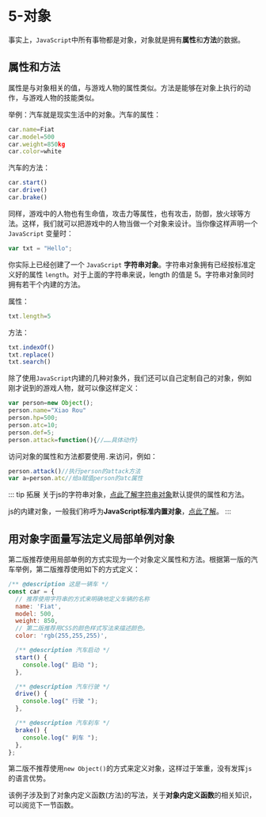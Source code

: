 # 5-对象
事实上，```JavaScript```中所有事物都是对象，对象就是拥有**属性**和**方法**的数据。




## 属性和方法
属性是与对象相关的值，与游戏人物的属性类似。方法是能够在对象上执行的动作，与游戏人物的技能类似。

举例：汽车就是现实生活中的对象。汽车的属性：
``` js
car.name=Fiat
car.model=500
car.weight=850kg
car.color=white
```

汽车的方法：
``` js
car.start()
car.drive()
car.brake()
```







同样，游戏中的人物也有生命值，攻击力等属性，也有攻击，防御，放火球等方法。这样，我们就可以把游戏中的人物当做一个对象来设计。当你像这样声明一个 ```JavaScript``` 变量时：
``` js
var txt = "Hello";
```

你实际上已经创建了一个 ```JavaScript``` **字符串对象**。字符串对象拥有已经按标准定义好的属性 ```length```。对于上面的字符串来说，length 的值是 5。字符串对象同时拥有若干个内建的方法。


属性：
``` js
txt.length=5
```

方法：
``` js
txt.indexOf()
txt.replace()
txt.search()
```

除了使用```JavaScript```内建的几种对象外，我们还可以自己定制自己的对象，例如刚才说到的游戏人物，就可以像这样定义：

``` js
var person=new Object();
person.name="Xiao Rou"
person.hp=500;
person.atc=10;
person.def=5;
person.attack=function(){//……具体动作}
```

访问对象的属性和方法都要使用```.```来访问，例如：
``` js
person.attack()//执行person的attack方法
var a=person.atc//给a赋值person的atc属性
```


::: tip 拓展 
关于js的字符串对象，[点此了解字符串对象](https://developer.mozilla.org/zh-CN/docs/Web/JavaScript/Reference/Global_Objects/String)默认提供的属性和方法。

js的内建对象，一般我们称呼为**JavaScript标准内置对象**，[点此了解](https://developer.mozilla.org/zh-CN/docs/Web/JavaScript/Reference/Global_Objects)。
:::








## 用对象字面量写法定义局部单例对象 
第二版推荐使用局部单例的方式实现为一个对象定义属性和方法。根据第一版的汽车举例，第二版推荐使用如下的方式定义：

``` js
/** @description 这是一辆车 */
const car = {
  // 推荐使用字符串的方式来明确地定义车辆的名称
  name: 'Fiat',
  model: 500,
  weight: 850,
  // 第二版推荐用CSS的颜色样式写法来描述颜色。
  color: 'rgb(255,255,255)',

  /** @description 汽车启动 */
  start() {
    console.log(" 启动 ");
  },

  /** @description 汽车行驶 */
  drive() {
    console.log(" 行驶 ");
  },

  /** @description 汽车刹车 */
  brake() {
    console.log(" 刹车 ");
  },
};
```

第二版不推荐使用```new Object()```的方式来定义对象，这样过于笨重，没有发挥```js```的语言优势。

该例子涉及到了对象内定义函数(方法)的写法，关于**对象内定义函数**的相关知识，可以阅览下一节函数。



